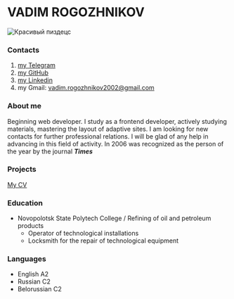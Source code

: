 # VADIM ROGOZHNIKOV 
![Красивый пиздецс](https://user-images.githubusercontent.com/108485029/205988613-d5ae3d61-ca16-4439-bf7b-df49ccc98bff.jpg)
### Contacts 
1. [my Telegram](https://t.me/vadimrogozhnikov)
2. [my GitHub](https://github.com/vadim-project)
3. [my Linkedin](https://www.linkedin.com/in/vadim-rogozhnikov)
4. my Gmail: vadim.rogozhnikov2002@gmail.com
### About me
Beginning web developer.
I study as a frontend developer, actively studying materials, mastering the layout of adaptive sites.
I am looking for new contacts for further professional relations. I will be glad of any help in advancing in this field of activity.
In 2006 was recognized as the person of the year by the journal ***Times***
### Projects
[My CV](https://github.com/vadim-project/rsschool-cv/edit/gh-pages/cv.md)
### Education
* Novopolotsk State Polytech College / Refining of oil and petroleum products
  * Operator of technological installations
  * Locksmith for the repair of technological equipment
### Languages
  * English A2
  * Russian C2
  * Belorussian C2

